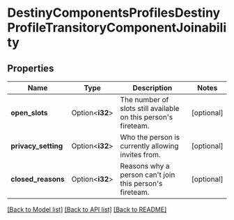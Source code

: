 # DestinyComponentsProfilesDestinyProfileTransitoryComponentJoinability

## Properties

Name | Type | Description | Notes
------------ | ------------- | ------------- | -------------
**open_slots** | Option<**i32**> | The number of slots still available on this person's fireteam. | [optional]
**privacy_setting** | Option<**i32**> | Who the person is currently allowing invites from. | [optional]
**closed_reasons** | Option<**i32**> | Reasons why a person can't join this person's fireteam. | [optional]

[[Back to Model list]](../README.md#documentation-for-models) [[Back to API list]](../README.md#documentation-for-api-endpoints) [[Back to README]](../README.md)



